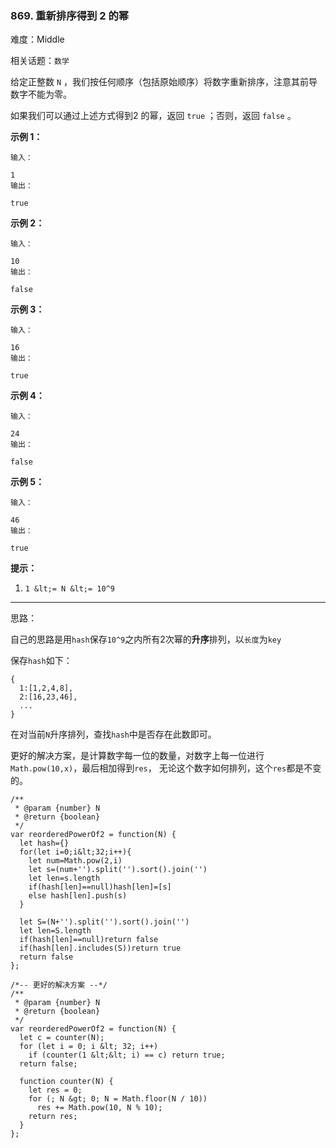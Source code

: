 ### 869. 重新排序得到 2 的幂

难度：Middle

相关话题：`数学`

给定正整数  `N` ，我们按任何顺序（包括原始顺序）将数字重新排序，注意其前导数字不能为零。



如果我们可以通过上述方式得到2 的幂，返回  `true` ；否则，返回  `false` 。













 **示例 1：** 





```
输入：

1
输出：

true

```

 **示例 2：** 





```
输入：

10
输出：

false

```

 **示例 3：** 





```
输入：

16
输出：

true

```

 **示例 4：** 





```
输入：

24
输出：

false

```

 **示例 5：** 





```
输入：

46
输出：

true

```





 **提示：** 





1.  `1 &lt;= N &lt;= 10^9` 






-----

思路：

自己的思路是用`hash`保存`10^9`之内所有2次幂的**升序**排列，以`长度`为`key`

保存`hash`如下：
```
{
  1:[1,2,4,8],
  2:[16,23,46],
  ...
}
```

在对当前`N`升序排列，查找`hash`中是否存在此数即可。

更好的解决方案，是计算数字每一位的数量，对数字上每一位进行`Math.pow(10,x)`，最后相加得到`res`，
无论这个数字如何排列，这个`res`都是不变的。


```
/**
 * @param {number} N
 * @return {boolean}
 */
var reorderedPowerOf2 = function(N) {
  let hash={}
  for(let i=0;i&lt;32;i++){
    let num=Math.pow(2,i)
    let s=(num+'').split('').sort().join('')
    let len=s.length
    if(hash[len]==null)hash[len]=[s]
    else hash[len].push(s)
  }
  
  let S=(N+'').split('').sort().join('')
  let len=S.length
  if(hash[len]==null)return false
  if(hash[len].includes(S))return true
  return false
};

/*-- 更好的解决方案 --*/
/**
 * @param {number} N
 * @return {boolean}
 */
var reorderedPowerOf2 = function(N) {
  let c = counter(N);
  for (let i = 0; i &lt; 32; i++)
    if (counter(1 &lt;&lt; i) == c) return true;
  return false;
  
  function counter(N) {
    let res = 0;
    for (; N &gt; 0; N = Math.floor(N / 10)) 
      res += Math.pow(10, N % 10);
    return res;
  }
};




```

